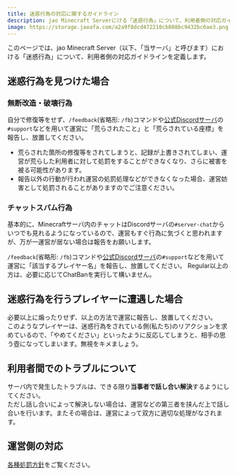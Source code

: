 ```yaml
---
title: 迷惑行為の対応に関するガイドライン
description: jao Minecraft Serverにける「迷惑行為」について、利用者側の対応ガイドラインを定義します。
image: https://storage.jaoafa.com/a2a9f8dcd472210cb808bc9432bc6ae3.png
---
```


このページでは、jao Minecraft Server（以下、「当サーバ」と呼びます）における「迷惑行為」について、利用者側の対応ガイドラインを定義します。

## 迷惑行為を見つけた場合

### 無断改造・破壊行為

自分で修復等をせず、`/feedback`(省略形: `/fb`)コマンドや[公式Discordサーバ](/blog/join-discord)の`#support`などを用いて運営に「荒らされたこと」と「荒らされている座標」を報告し、放置してください。

- 荒らされた箇所の修復等をされてしまうと、記録が上書きされてしまい、運営が荒らした利用者に対して処罰をすることができなくなり、さらに被害を被る可能性があります。  
- 報告以外の行動が行われ運営の処罰処理などができなくなった場合、運営妨害として処罰されることがありますのでご注意ください。

### チャットスパム行為

基本的に、Minecraftサーバ内のチャットはDiscordサーバの`#server-chat`からいつでも見れるようになっているので、運営もすぐ行為に気づくと思われますが、万が一運営が居ない場合は報告をお願いします。

`/feedback`(省略形: `/fb`)コマンドや[公式Discordサーバ](/blog/join-discord)の`#support`などを用いて運営に「該当するプレイヤー名」を報告し、放置してください。
Regular以上の方は、必要に応じてChatBanを実行して構いません。

## 迷惑行為を行うプレイヤーに遭遇した場合

必要以上に煽ったりせず、以上の方法で運営に報告し、放置してください。  
このようなプレイヤーは、迷惑行為をされている側(私たち)のリアクションを求めているので、「やめてください」といったように反応してしまうと、相手の思う壺になってしまいます。無視をキメましょう。

## 利用者間でのトラブルについて

サーバ内で発生したトラブルは、できる限り**当事者で話し合い解決**するようにしてください。  
ただし話し合いによって解決しない場合は、運営などの第三者を挟んだ上で話し合いを行います。またその場合は、運営によって双方に適切な処理がなされます。

## 運営側の対応

[各種処罰方針](/server/policies/bans)をご覧ください。
